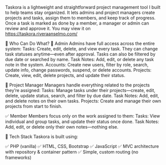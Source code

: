 Taskora is a lightweight and straightforward project management tool I built to help teams stay organized. It lets admins and project managers create projects and tasks, assign them to members, and keep track of progress. Once a task is marked as done by a member, a manager or admin can review and approve it. You may view it on https://taskora.riveraanselmo.com/

👤 Who Can Do What?
🔧 Admin
Admins have full access across the entire system:
Tasks: Create, edit, delete, and view every task. They can change task statuses anytime—even after approval. Tasks can also be filtered by due date or searched by name.
Task Notes: Add, edit, or delete any task note in the system.
Accounts: Create new users, filter by role, search, update info, change passwords, suspend, or delete accounts.
Projects: Create, view, edit, delete projects, and update their status.

📁 Project Manager
Managers handle everything related to the projects they’re assigned:
Tasks: Manage tasks under their projects—create, edit, delete, update status, search, and filter by due date.
Task Notes: Add, edit, and delete notes on their own tasks.
Projects: Create and manage their own projects from start to finish.

✅ Member
Members focus only on the work assigned to them:
Tasks: View individual and group tasks, and update their status once done.
Task Notes: Add, edit, or delete only their own notes—nothing else.

🧰 Tech Stack
Taskora is built using:

✅ PHP (vanilla)
✅ HTML, CSS, Bootstrap
✅ JavaScript
✅ MVC architecture with repository & container pattern
✅ Simple, custom routing (no frameworks)

